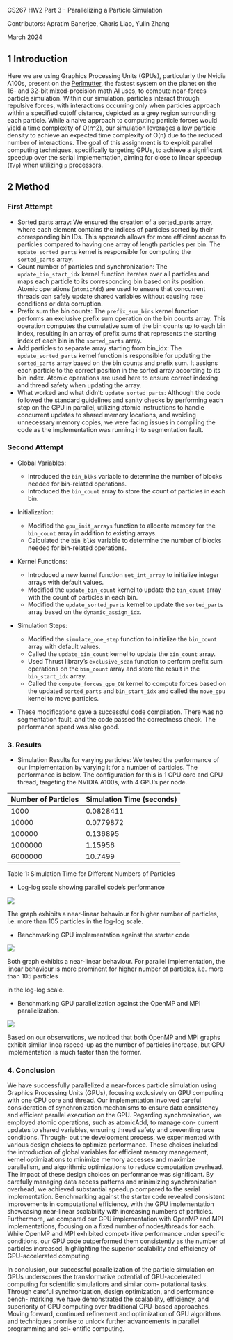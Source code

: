 ﻿CS267 HW2 Part 3 - Parallelizing a Particle Simulation

Contributors: Apratim Banerjee, Charis Liao, Yulin Zhang

March 2024

## 1  Introduction

Here we are using Graphics Processing Units (GPUs), particularly the Nvidia A100s, present on the [Perlmutter](https://blogs.nvidia.com/blog/nersc-perlmutter-ai-supercomputer/), the fastest system on the planet on the 16- and 32-bit mixed-precision math AI uses, to compute near-forces particle simulation. Within our simulation, particles interact through repulsive forces, with interactions occurring only when particles approach within a specified cutoff distance, depicted as a grey region surrounding each particle. While a naive approach to computing particle forces would yield a time complexity of O(n^2), our simulation leverages a low particle density to achieve an expected time complexity of O(n) due to the reduced number of interactions. The goal of this assignment is to exploit parallel computing techniques, specifically targeting GPUs, to achieve a significant speedup over the serial implementation, aiming for close to linear speedup (`T/p`) when utilizing `p` processors.

## 2  Method
### First Attempt
- Sorted parts array: We ensured the creation of a sorted_parts array, where each element contains the indices of particles sorted by their corresponding bin IDs. This approach allows for more efficient access to particles compared to having one array of length particles per bin. The `update_sorted_parts` kernel is responsible for computing the `sorted_parts` array.
- Count number of particles and synchronization: The `update_bin_start_idx` kernel function iterates over all particles and maps each particle to its corresponding bin based on its position. Atomic operations (`atomicAdd`) are used to ensure that concurrent threads can safely update shared variables without causing race conditions or data corruption.
- Prefix sum the bin counts: The `prefix_sum_bins` kernel function performs an exclusive prefix sum operation on the bin counts array. This operation computes the cumulative sum of the bin counts up to each bin index, resulting in an array of prefix sums that represents the starting index of each bin in the `sorted_parts` array.
- Add particles to separate array starting from bin_idx: The `update_sorted_parts` kernel function is responsible for updating the `sorted_parts` array based on the bin counts and prefix sum. It assigns each particle to the correct position in the sorted array according to its bin index. Atomic operations are used here to ensure correct indexing and thread safety when updating the array.
- What worked and what didn’t: `update_sorted_parts`: Although the code followed the standard guidelines and sanity checks by performing each step on the GPU in parallel, utilizing atomic instructions to handle concurrent updates to shared memory locations, and avoiding unnecessary memory copies, we were facing issues in compiling the code as the implementation was running into segmentation fault.

### Second Attempt

- Global Variables:
   - Introduced the `bin_blks` variable to determine the number of blocks needed for bin-related operations.
   - Introduced the `bin_count` array to store the count of particles in each bin.

- Initialization:
  - Modified the `gpu_init_arrays` function to allocate memory for the `bin_count` array in addition to existing arrays.
  - Calculated the `bin_blks` variable to determine the number of blocks needed for bin-related operations.
    
- Kernel Functions:
  - Introduced a new kernel function `set_int_array` to initialize integer arrays with default values.
  - Modified the `update_bin_count` kernel to update the `bin_count` array with the count of particles in each bin.
  - Modified the `update_sorted_parts` kernel to update the `sorted_parts` array based on the `dynamic_assign_idx`.

- Simulation Steps:
   - Modified the `simulate_one_step` function to initialize the `bin_count` array with default values.
   - Called the `update_bin_count` kernel to update the `bin_count` array.
   - Used Thrust library’s `exclusive_scan` function to perform prefix sum operations on the `bin_count` array and store the result in the `bin_start_idx` array.
   - Called the `compute_forces_gpu_ON` kernel to compute forces based on the updated `sorted_parts` and `bin_start_idx` and called the `move_gpu` kernel to move particles.

- These modifications gave a successful code compilation. There was no segmentation fault, and the code passed the correctness check. The performance speed was also good.

### 3.  Results
- Simulation Results for varying particles: We tested the performance of our implementation by varying it for a number of particles. The performance is below. The configuration for this is 1 CPU core and CPU thread, targeting the NVIDIA A100s, with 4 GPU’s per node.

| Number of Particles | Simulation Time (seconds) |
|---------------------|---------------------------|
| 1000                | 0.0828411                 |
| 10000               | 0.0779872                 |
| 100000              | 0.136895                  |
| 1000000             | 1.15956                   |
| 6000000             | 10.7499                   |

Table 1: Simulation Time for Different Numbers of Particles

- Log-log scale showing parallel code’s performance

![](img1)

The graph exhibits a near-linear behaviour for higher number of particles, i.e. more than 105 particles in the log-log scale.

- Benchmarking GPU implementation against the starter code

![](img2)

Both graph exhibits a near-linear behaviour. For parallel implementation, the linear behaviour is more prominent for higher number of particles, i.e. more than 105 particles

in the log-log scale.

- Benchmarking GPU parallelization against the OpenMP and MPI parallelization.

![](img3)

Based on our observations, we noticed that both OpenMP and MPI graphs exhibit similar linea rspeed-up as the number of particles increase, but GPU implementation is much faster than the former.

### 4\. Conclusion

We have successfully parallelized a near-forces particle simulation using Graphics Processing Units (GPUs), focusing exclusively on GPU computing with one CPU core and thread. Our implementation involved careful consideration of synchronization mechanisms to ensure data consistency and efficient parallel execution on the GPU. Regarding synchronization, we employed atomic operations, such as atomicAdd, to manage con- current updates to shared variables, ensuring thread safety and preventing race conditions. Through- out the development process, we experimented with various design choices to optimize performance. These choices included the introduction of global variables for efficient memory management, kernel optimizations to minimize memory accesses and maximize parallelism, and algorithmic optimizations to reduce computation overhead. The impact of these design choices on performance was significant. By carefully managing data access patterns and minimizing synchronization overhead, we achieved substantial speedup compared to the serial implementation. Benchmarking against the starter code revealed consistent improvements in computational efficiency, with the GPU implementation showcasing near-linear scalability with increasing numbers of particles. Furthermore, we compared our GPU implementation with OpenMP and MPI implementations, focusing on a fixed number of nodes/threads for each. While OpenMP and MPI exhibited compet- itive performance under specific conditions, our GPU code outperformed them consistently as the number of particles increased, highlighting the superior scalability and efficiency of GPU-accelerated computing.

In conclusion, our successful parallelization of the particle simulation on GPUs underscores the transformative potential of GPU-accelerated computing for scientific simulations and similar com- putational tasks. Through careful synchronization, design optimization, and performance bench- marking, we have demonstrated the scalability, efficiency, and superiority of GPU computing over traditional CPU-based approaches. Moving forward, continued refinement and optimization of GPU algorithms and techniques promise to unlock further advancements in parallel programming and sci- entific computing.
